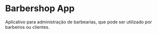 # Barbershop App

Aplicativo para administração de barbearias, que pode ser utilizado por barbeiros ou clientes.
